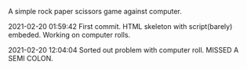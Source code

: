 A simple rock paper scissors game against computer.

2021-02-20 01:59:42
First commit. HTML skeleton with script(barely) embeded. Working on computer rolls.

2021-02-20 12:04:04
Sorted out problem with computer roll. MISSED A SEMI COLON.